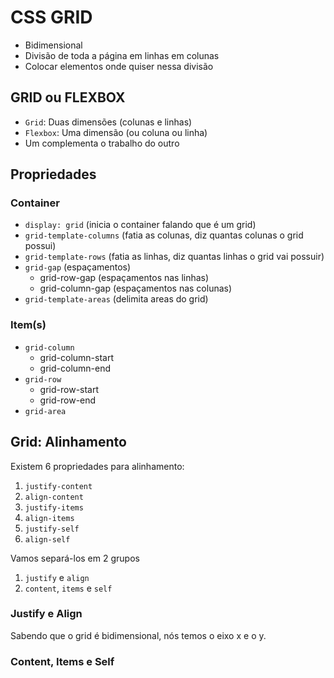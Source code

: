 # CSS GRID

- Bidimensional
- Divisão de toda a página em linhas em colunas
- Colocar elementos onde quiser nessa divisão

## GRID ou FLEXBOX

- `Grid`: Duas dimensões (colunas e linhas)
- `Flexbox`: Uma dimensão (ou coluna ou linha)
- Um complementa o trabalho do outro



## Propriedades

### Container
- `display: grid` (inicia o container falando que é um grid)
- `grid-template-columns` (fatia as colunas, diz quantas colunas o grid possui)
- `grid-template-rows` (fatia as linhas, diz quantas linhas o grid vai possuir)
- `grid-gap` (espaçamentos)
    - grid-row-gap (espaçamentos nas linhas)
    - grid-column-gap (espaçamentos nas colunas)
- `grid-template-areas` (delimita areas do grid)


### Item(s)
- `grid-column`
    - grid-column-start
    - grid-column-end
- `grid-row`
    - grid-row-start
    - grid-row-end
- `grid-area`



## Grid: Alinhamento

Existem 6 propriedades para alinhamento:
1. `justify-content`
2. `align-content`
3. `justify-items`
4. `align-items`
5. `justify-self`
6. `align-self`

Vamos separá-los em 2 grupos
1. `justify` e `align`
2. `content`, `items` e `self`

### Justify e Align

Sabendo que o grid é bidimensional, nós temos o eixo x e o y.

### Content, Items e Self
